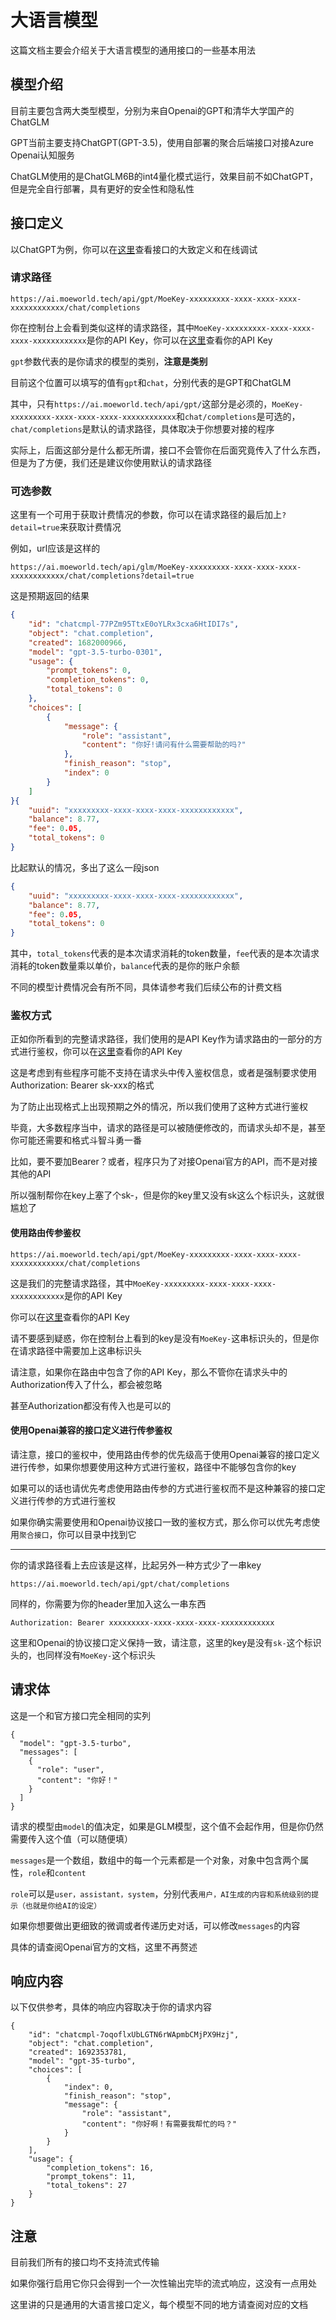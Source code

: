# 大语言模型
这篇文档主要会介绍关于大语言模型的通用接口的一些基本用法


## 模型介绍
目前主要包含两大类型模型，分别为来自Openai的GPT和清华大学国产的ChatGLM

GPT当前主要支持ChatGPT(GPT-3.5)，使用自部署的聚合后端接口对接Azure Openai认知服务

ChatGLM使用的是ChatGLM6B的int4量化模式运行，效果目前不如ChatGPT，但是完全自行部署，具有更好的安全性和隐私性

## 接口定义
以ChatGPT为例，你可以在[这里](https://ai.moeworld.tech/chat/gpt)查看接口的大致定义和在线调试

### 请求路径
```
https://ai.moeworld.tech/api/gpt/MoeKey-xxxxxxxxx-xxxx-xxxx-xxxx-xxxxxxxxxxxx/chat/completions
```
你在控制台上会看到类似这样的请求路径，其中`MoeKey-xxxxxxxxx-xxxx-xxxx-xxxx-xxxxxxxxxxxx`是你的API Key，你可以在[这里](https://ai.moeworld.tech/page/dashboard)查看你的API Key

`gpt`参数代表的是你请求的模型的类别，**注意是类别**

目前这个位置可以填写的值有`gpt`和`chat`，分别代表的是GPT和ChatGLM

其中，只有`https://ai.moeworld.tech/api/gpt/`这部分是必须的，`MoeKey-xxxxxxxxx-xxxx-xxxx-xxxx-xxxxxxxxxxxx`和`chat/completions`是可选的，`chat/completions`是默认的请求路径，具体取决于你想要对接的程序

实际上，后面这部分是什么都无所谓，接口不会管你在后面究竟传入了什么东西，但是为了方便，我们还是建议你使用默认的请求路径

### 可选参数
这里有一个可用于获取计费情况的参数，你可以在请求路径的最后加上`?detail=true`来获取计费情况

例如，url应该是这样的
```url
https://ai.moeworld.tech/api/glm/MoeKey-xxxxxxxxx-xxxx-xxxx-xxxx-xxxxxxxxxxxx/chat/completions?detail=true
```
这是预期返回的结果
```json
{
    "id": "chatcmpl-77PZm95TtxE0oYLRx3cxa6HtIDI7s",
    "object": "chat.completion",
    "created": 1682000966,
    "model": "gpt-3.5-turbo-0301",
    "usage": {
        "prompt_tokens": 0,
        "completion_tokens": 0,
        "total_tokens": 0
    },
    "choices": [
        {
            "message": {
                "role": "assistant",
                "content": "你好!请问有什么需要帮助的吗?"
            },
            "finish_reason": "stop",
            "index": 0
        }
    ]
}{
    "uuid": "xxxxxxxxx-xxxx-xxxx-xxxx-xxxxxxxxxxxx",
    "balance": 8.77,
    "fee": 0.05,
    "total_tokens": 0
}
```

比起默认的情况，多出了这么一段json

```json
{
    "uuid": "xxxxxxxxx-xxxx-xxxx-xxxx-xxxxxxxxxxxx",
    "balance": 8.77,
    "fee": 0.05,
    "total_tokens": 0
}
```
其中，`total_tokens`代表的是本次请求消耗的token数量，`fee`代表的是本次请求消耗的token数量乘以单价，`balance`代表的是你的账户余额

不同的模型计费情况会有所不同，具体请参考我们后续公布的计费文档

### 鉴权方式
正如你所看到的完整请求路径，我们使用的是API Key作为请求路由的一部分的方式进行鉴权，你可以在[这里](https://ai.moeworld.tech/page/dashboard)查看你的API Key

这是考虑到有些程序可能不支持在请求头中传入鉴权信息，或者是强制要求使用Authorization: Bearer sk-xxx的格式

为了防止出现格式上出现预期之外的情况，所以我们使用了这种方式进行鉴权

毕竟，大多数程序当中，请求的路径是可以被随便修改的，而请求头却不是，甚至你可能还需要和格式斗智斗勇一番

比如，要不要加Bearer？或者，程序只为了对接Openai官方的API，而不是对接其他的API

所以强制帮你在key上塞了个sk-，但是你的key里又没有sk这么个标识头，这就很尴尬了

#### 使用路由传参鉴权
```
https://ai.moeworld.tech/api/gpt/MoeKey-xxxxxxxxx-xxxx-xxxx-xxxx-xxxxxxxxxxxx/chat/completions
```
这是我们的完整请求路径，其中`MoeKey-xxxxxxxxx-xxxx-xxxx-xxxx-xxxxxxxxxxxx`是你的API Key

你可以在[这里](https://ai.moeworld.tech/page/dashboard)查看你的API Key

请不要感到疑惑，你在控制台上看到的key是没有`MoeKey-`这串标识头的，但是你在请求路径中需要加上这串标识头

请注意，如果你在路由中包含了你的API Key，那么不管你在请求头中的Authorization传入了什么，都会被忽略

甚至Authorization都没有传入也是可以的

#### 使用Openai兼容的接口定义进行传参鉴权
请注意，接口的鉴权中，使用路由传参的优先级高于使用Openai兼容的接口定义进行传参，如果你想要使用这种方式进行鉴权，路径中不能够包含你的key

如果可以的话也请优先考虑使用路由传参的方式进行鉴权而不是这种兼容的接口定义进行传参的方式进行鉴权

如果你确实需要使用和Openai协议接口一致的鉴权方式，那么你可以优先考虑使用`聚合接口`，你可以目录中找到它

---

你的请求路径看上去应该是这样，比起另外一种方式少了一串key

```
https://ai.moeworld.tech/api/gpt/chat/completions
```

同样的，你需要为你的header里加入这么一串东西

```
Authorization: Bearer xxxxxxxxx-xxxx-xxxx-xxxx-xxxxxxxxxxxx
```
这里和Openai的协议接口定义保持一致，请注意，这里的key是没有`sk-`这个标识头的，也同样没有`MoeKey-`这个标识头

## 请求体
这是一个和官方接口完全相同的实列
```
{
  "model": "gpt-3.5-turbo",
  "messages": [
    {
      "role": "user",
      "content": "你好！"
    }
  ]
}
```
请求的模型由`model`的值决定，如果是GLM模型，这个值不会起作用，但是你仍然需要传入这个值（可以随便填）

`messages`是一个数组，数组中的每一个元素都是一个对象，对象中包含两个属性，`role`和`content`

`role`可以是`user，assistant，system`，分别代表`用户，AI生成的内容和系统级别的提示（也就是你给AI的设定）`

如果你想要做出更细致的微调或者传递历史对话，可以修改`messages`的内容

具体的请查阅Openai官方的文档，这里不再赘述

## 响应内容
以下仅供参考，具体的响应内容取决于你的请求内容
```
{
    "id": "chatcmpl-7oqoflxUbLGTN6rWApmbCMjPX9Hzj",
    "object": "chat.completion",
    "created": 1692353781,
    "model": "gpt-35-turbo",
    "choices": [
        {
            "index": 0,
            "finish_reason": "stop",
            "message": {
                "role": "assistant",
                "content": "你好啊！有需要我帮忙的吗？"
            }
        }
    ],
    "usage": {
        "completion_tokens": 16,
        "prompt_tokens": 11,
        "total_tokens": 27
    }
}
```

## 注意
目前我们所有的接口均不支持流式传输

如果你强行启用它你只会得到一个一次性输出完毕的流式响应，这没有一点用处

这里讲的只是通用的大语言接口定义，每个模型不同的地方请查阅对应的文档